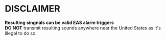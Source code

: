 # DISCLAIMER
**Resulting singnals can be valid EAS alarm triggers**  
**DO NOT** transmit resulting sounds anywhere near the United States as it's illegal to do so.  
